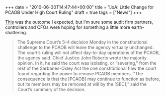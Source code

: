 +++
date = "2010-06-30T14:47:44+00:00"
title = "JoA: Little Change for PCAOB Under High Court Ruling"
draft = true
tags = ["News"]
+++

[This](http://www.journalofaccountancy.com/Web/20103051.htm) was the outcome I expected, but I'm sure some audit firm partners, controllers and CFOs were hoping for something a little more earth-shattering.

> The Supreme Court’s 5–4 decision Monday in the constitutional challenge to the PCAOB will leave the agency virtually unchanged. The court’s ruling will not affect day-to-day operations of the PCAOB, the agency said. Chief Justice John Roberts wrote the majority opinion. In it, he said the court was isolating, or “severing,” from the rest of the Sarbanes-Oxley Act the one constitutional flaw the court found regarding the power to remove PCAOB members. “The consequence is that the \[PCAOB\] may continue to function as before, but its members may be removed at will by the \[SEC\],” said the Court’s summary of the decision.